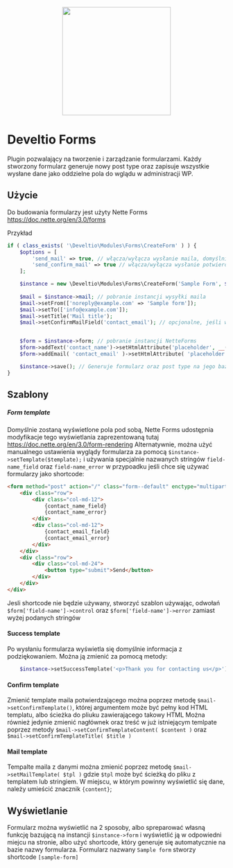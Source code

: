 <p align="center">
<img width="250px" align="center"  src="https://greenparrot.pl/software-house/app/themes/develtio/dist/images/logo_0336ff1d.svg">
</p>

# Develtio Forms #
Plugin pozwalający na tworzenie i zarządzanie formularzami. Każdy stworzony formularz generuje nowy post type
oraz zapisuje wszystkie wysłane dane jako oddzielne pola do wglądu w administracji WP.

## Użycie ##
Do budowania formularzy jest użyty Nette Forms https://doc.nette.org/en/3.0/forms

Przykład
```php
if ( class_exists( '\Develtio\Modules\Forms\CreateForm' ) ) {
    $options = [ 
        'send_mail' => true, // włącza/wyłącza wysłanie maila, domyślnie włączone
        'send_confirm_mail' => true // włącza/wyłącza wysłanie potwierdzenia, domyślnie wyłączone
    ];

    $instance = new \Develtio\Modules\Forms\CreateForm('Sample Form', $options);
    
    $mail = $instance->mail; // pobranie instancji wysyłki maila
    $mail->setFrom(['noreply@example.com' => 'Sample form']);
    $mail->setTo(['info@example.com']);
    $mail->setTitle('Mail title');
    $mail->setConfirmMailField('contact_email'); // opcjonalne, jeśli wysyłamy mail z potwierdzeniem należy podać nazwe pola, z którego ma być pobrany adres e-mail


    $form = $instance->form; // pobranie instancji NetteForms
    $form->addText('contact_name')->setHtmlAttribute('placeholder', __('Name', 'develtio'));
    $form->addEmail( 'contact_email' )->setHtmlAttribute( 'placeholder', __( 'E-mail' ) )->setRequired( true );    

    $instance->save(); // Generuje formularz oraz post type na jego bazie
}
```

## Szablony ##

##### Form template #####
Domyślnie zostaną wyświetlone pola pod sobą, Nette Forms udostępnia modyfikacje tego wyświetlania zaprezentowaną tutaj https://doc.nette.org/en/3.0/form-rendering
Alternatywnie, można użyć manualnego ustawienia wyglądy formularza za pomocą `$instance->setTemplate($template);` i używania specjalnie nazwanych stringów `field-name_field` oraz `field-name_error` 
w przypoadku jeśli chce się używać formularzy jako shortcode:

```html
<form method="post" action="/" class="form--default" enctype="multipart/form-data">
    <div class="row">
        <div class="col-md-12">
            {contact_name_field}
            {contact_name_error}
        </div>
        <div class="col-md-12">
            {contact_email_field}
            {contact_email_error}
        </div>
    </div>
    <div class="row">
        <div class="col-md-24">
            <button type="submit">Send</button>
        </div>
    </div>
</div>
```

Jesli shortcode nie będzie używany, stworzyć szablon używając, odwołań `$form['field-name']->control` oraz `$form['field-name']->error` zamiast wyżej podanych stringów

#### Success template ####
Po wysłaniu formularza wyświetla się domyślnie informacja z podziękowaniem. Można ją zmienić za pomocą metody:
```php
    $instance->setSuccessTemplate('<p>Thank you for contacting us</p>');
```

#### Confirm template ####
Zmienić template maila potwierdzającego można poprzez metodę `$mail->setConfirmTemplate()`, której argumentem może być pełny kod HTML templatu, albo ścieżka do pliuku zawierającego takowy HTML 
Można również jedynie zmienić nagłównek oraz treść w już istniejącym temlpate poprzez metody `$mail->setConfirmTemplateContent( $content )` oraz `$mail->setConfirmTemplateTitle( $title )`

#### Mail template ####
Tempalte maila z danymi można zmienić poprzez metodę `$mail->setMailTemplate( $tpl )` gdzie `$tpl` może być ścieżką do pliku z templatem lub stringiem. 
W miejscu, w którym powinny wyświetlić się dane, należy umieścić znacznik `{content}`;

## Wyświetlanie ##
Formularz można wyświetlić na 2 sposoby, albo spreparować własną funkcję bazującą na instancji `$instance->form` i wyświetlić ją w odpowiedni miejcu na stronie,
albo użyć shortcode, który generuje się automatycznie na bazie nazwy formularza. Formularz nazwany `Sample form` stworzy shortcode `[sample-form]`
